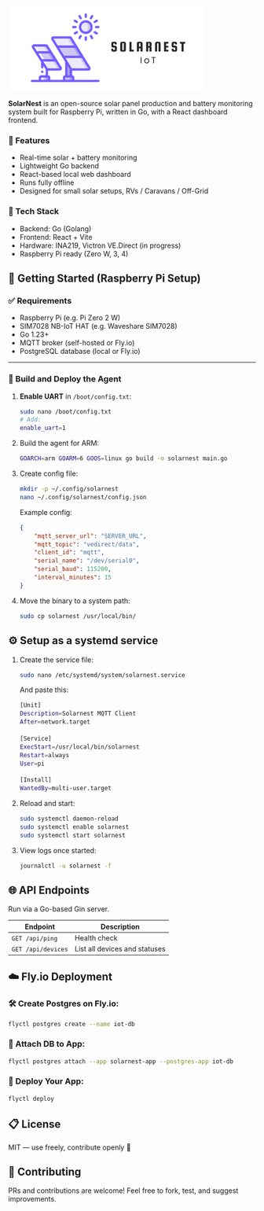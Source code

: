 ![Header Image](.github/images/solarnest.png)

**SolarNest** is an open-source solar panel production and battery monitoring system built for Raspberry Pi, written in Go, with a React dashboard frontend.

### 🚀 Features
- Real-time solar + battery monitoring
- Lightweight Go backend
- React-based local web dashboard
- Runs fully offline
- Designed for small solar setups, RVs / Caravans / Off-Grid 

### 🧰 Tech Stack
- Backend: Go (Golang)
- Frontend: React + Vite
- Hardware: INA219, Victron VE.Direct (in progress)
- Raspberry Pi ready (Zero W, 3, 4)

## 🚀 Getting Started (Raspberry Pi Setup)

### ✅ Requirements

- Raspberry Pi (e.g. Pi Zero 2 W)
- SIM7028 NB-IoT HAT (e.g. Waveshare SIM7028)
- Go 1.23+
- MQTT broker (self-hosted or Fly.io)
- PostgreSQL database (local or Fly.io)

---

### 🧪 Build and Deploy the Agent

1. **Enable UART** in `/boot/config.txt`:
   ```bash
   sudo nano /boot/config.txt
   # Add:
   enable_uart=1
    ```
2. Build the agent for ARM:
    ```bash
    GOARCH=arm GOARM=6 GOOS=linux go build -o solarnest main.go
    ```
3. Create config file:
    ```bash
    mkdir -p ~/.config/solarnest
    nano ~/.config/solarnest/config.json
    ```
    Example config:
    ```json
    {
        "mqtt_server_url": "SERVER_URL",
        "mqtt_topic": "vedirect/data",
        "client_id": "mqtt",
        "serial_name": "/dev/serial0",
        "serial_baud": 115200,
        "interval_minutes": 15
    }
    ```
4. Move the binary to a system path:
    ```bash
    sudo cp solarnest /usr/local/bin/
    ```

## ⚙️ Setup as a systemd service

1. Create the service file:
    ```bash
    sudo nano /etc/systemd/system/solarnest.service
    ```

    And paste this:
    ```bash 
    [Unit]
    Description=Solarnest MQTT Client
    After=network.target

    [Service]
    ExecStart=/usr/local/bin/solarnest
    Restart=always
    User=pi

    [Install]
    WantedBy=multi-user.target
    ```
2. Reload and start:
    ```bash 
    sudo systemctl daemon-reload
    sudo systemctl enable solarnest
    sudo systemctl start solarnest
    ```
3. View logs once started: 
    ```bash
    journalctl -u solarnest -f
    ```

## 🌐 API Endpoints

Run via a Go-based Gin server.

| Endpoint          | Description                   |
|-------------------|-------------------------------|
| `GET /api/ping`   | Health check                  |
| `GET /api/devices`| List all devices and statuses |


## ☁️ Fly.io Deployment

### 🛠 Create Postgres on Fly.io:
```bash
flyctl postgres create --name iot-db
```
### 🔗 Attach DB to App:
```bash
flyctl postgres attach --app solarnest-app --postgres-app iot-db
```

### 🚀 Deploy Your App:
```bash
flyctl deploy
```
## 📋 License

MIT — use freely, contribute openly 💚

## 🤝 Contributing

PRs and contributions are welcome! Feel free to fork, test, and suggest improvements.

